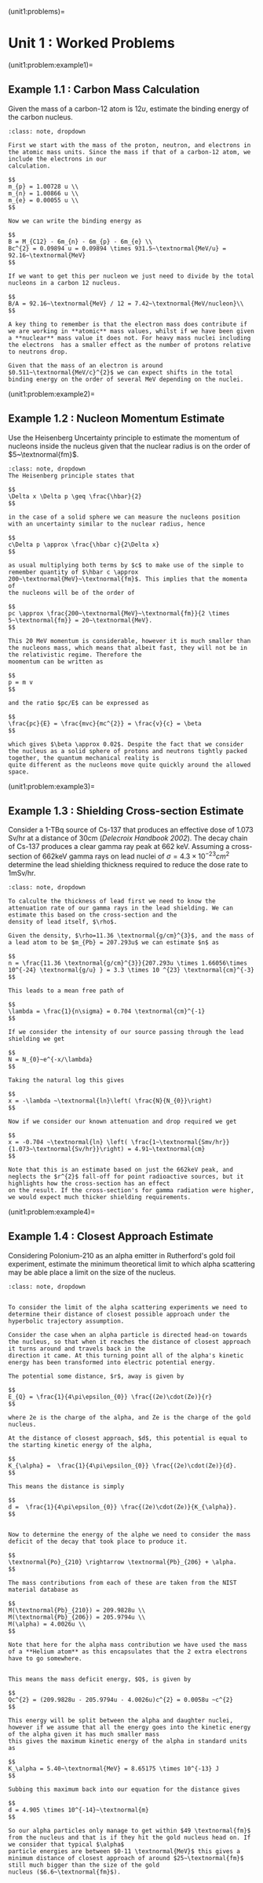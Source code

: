 (unit1:problems)=
# Unit 1 : Worked Problems

(unit1:problem:example1)=
## Example 1.1 : Carbon Mass Calculation
Given the mass of a carbon-12 atom is $12u$, estimate the binding energy of the carbon nucleus.
```{admonition} Solution
:class: note, dropdown

First we start with the mass of the proton, neutron, and electrons in the atomic mass units. Since the mass if that of a carbon-12 atom, we include the electrons in our 
calculation.

$$
m_{p} = 1.00728 u \\
m_{n} = 1.00866 u \\
m_{e} = 0.00055 u \\
$$

Now we can write the binding energy as

$$
B = M_{C12} - 6m_{n} - 6m_{p} - 6m_{e} \\
Bc^{2} = 0.09894 u = 0.09894 \times 931.5~\textnormal{MeV/u} = 92.16~\textnormal{MeV}
$$

If we want to get this per nucleon we just need to divide by the total nucleons in a carbon 12 nucleus.

$$
B/A = 92.16~\textnormal{MeV} / 12 = 7.42~\textnormal{MeV/nucleon}\\
$$

A key thing to remember is that the electron mass does contribute if we are working in **atomic** mass values, whilst if we have been given 
a **nuclear** mass value it does not. For heavy mass nuclei including the electrons  has a smaller effect as the number of protons relative to neutrons drop. 

Given that the mass of an electron is around $0.511~\textnormal{MeV/c}^{2}$ we can expect shifts in the total binding energy on the order of several MeV depending on the nuclei. 

```

(unit1:problem:example2)=
## Example 1.2 : Nucleon Momentum Estimate
Use the Heisenberg Uncertainty principle to estimate the momentum of nucleons inside the nucleus given that the nuclear radius is on the order of $5~\textnormal{fm}$.

```{admonition} Solution
:class: note, dropdown
The Heisenberg principle states that 

$$
\Delta x \Delta p \geq \frac{\hbar}{2}
$$

in the case of a solid sphere we can measure the nucleons position with an uncertainty similar to the nuclear radius, hence

$$
c\Delta p \approx \frac{\hbar c}{2\Delta x}
$$

as usual multiplying both terms by $c$ to make use of the simple to remember quantity of $\hbar c \approx 200~\textnormal{MeV}~\textnormal{fm}$. This implies that the momenta of 
the nucleons will be of the order of 

$$
pc \approx \frac{200~\textnormal{MeV}~\textnormal{fm}}{2 \times 5~\textnormal{fm}} = 20~\textnormal{MeV}.
$$

This 20 MeV momentum is considerable, however it is much smaller than the nucleons mass, which means that albeit fast, they will not be in the relativistic regime. Therefore the 
moomentum can be written as 

$$
p = m v
$$

and the ratio $pc/E$ can be expressed as

$$
\frac{pc}{E} = \frac{mvc}{mc^{2}} = \frac{v}{c} = \beta
$$

which gives $\beta \approx 0.02$. Despite the fact that we consider the nucleus as a solid sphere of protons and neutrons tightly packed together, the quantum mechanical reality is 
quite different as the nucleons move quite quickly around the allowed space.

```

(unit1:problem:example3)=
## Example 1.3 : Shielding Cross-section Estimate
Consider a 1-TBq source of Cs-137 that produces an effective dose of 1.073 Sv/hr at a distance of 30cm (*Delecroix Handbook 2002*). The decay chain of Cs-137 produces a clear 
gamma ray peak at 662 keV. Assuming a cross-section of 662keV gamma rays on lead nuclei of $\sigma=4.3 \times 10^{-23} cm^{2}$ determine the lead shielding thickness required to 
reduce the dose rate to 1mSv/hr.

```{admonition} Solution
:class: note, dropdown

To calculte the thickness of lead first we need to know the attenuation rate of our gamma rays in the lead shielding. We can estimate this based on the cross-section and the 
density of lead itself, $\rho$.

Given the density, $\rho=11.36 \textnormal{g/cm}^{3}$, and the mass of a lead atom to be $m_{Pb} = 207.293u$ we can estimate $n$ as 

$$
n = \frac{11.36 \textnormal{g/cm}^{3}}{207.293u \times 1.66056\times 10^{-24} \textnormal{g/u} } = 3.3 \times 10 ^{23} \textnormal{cm}^{-3}
$$

This leads to a mean free path of

$$
\lambda = \frac{1}{n\sigma} = 0.704 \textnormal{cm}^{-1}
$$

If we consider the intensity of our source passing through the lead shielding we get

$$
N = N_{0}~e^{-x/\lambda}
$$

Taking the natural log this gives

$$
x = -\lambda ~\textnormal{ln}\left( \frac{N}{N_{0}}\right)
$$

Now if we consider our known attenuation and drop required we get

$$
x = -0.704 ~\textnormal{ln} \left( \frac{1~\textnormal{Smv/hr}}{1.073~\textnormal{Sv/hr}}\right) = 4.91~\textnormal{cm}
$$

Note that this is an estimate based on just the 662keV peak, and neglects the $r^{2}$ fall-off for point radioactive sources, but it highlights how the cross-section has an effect 
on the result. If the cross-section's for gamma radiation were higher, we would expect much thicker shielding requirements.

```

(unit1:problem:example4)=
## Example 1.4 : Closest Approach Estimate
Considering Polonium-210 as an alpha emitter in Rutherford's gold foil experiment, estimate the minimum theoretical limit to which alpha scattering may be able place a limit on 
the size of the nucleus.

```{admonition} Solution
:class: note, dropdown


To consider the limit of the alpha scattering experiments we need to determine their distance of closest possible approach under the hyperbolic trajectory assumption.

Consider the case when an alpha particle is directed head-on towards the nucleus, so that when it reaches the distance of closest approach it turns around and travels back in the 
direction it came. At this turning point all of the alpha's kinetic energy has been transformed into electric potential energy.

The potential some distance, $r$, away is given by

$$
E_{Q} = \frac{1}{4\pi\epsilon_{0}} \frac{(2e)\cdot(Ze)}{r}
$$

where 2e is the charge of the alpha, and Ze is the charge of the gold nucleus.

At the distance of closest approach, $d$, this potential is equal to the starting kinetic energy of the alpha,

$$
K_{\alpha} =  \frac{1}{4\pi\epsilon_{0}} \frac{(2e)\cdot(Ze)}{d}.
$$

This means the distance is simply

$$
d =  \frac{1}{4\pi\epsilon_{0}} \frac{(2e)\cdot(Ze)}{K_{\alpha}}.
$$


Now to determine the energy of the alphe we need to consider the mass deficit of the decay that took place to produce it. 

$$
\textnormal{Po}_{210} \rightarrow \textnormal{Pb}_{206} + \alpha.
$$

The mass contributions from each of these are taken from the NIST material database as

$$
M(\textnormal{Pb}_{210}) = 209.9828u \\
M(\textnormal{Pb}_{206}) = 205.9794u \\
M(\alpha) = 4.0026u \\
$$

Note that here for the alpha mass contribution we have used the mass of a **Helium atom** as this encapsulates that the 2 extra electrons have to go somewhere.


This means the mass deficit energy, $Q$, is given by

$$
Qc^{2} = (209.9828u - 205.9794u - 4.0026u)c^{2} = 0.0058u ~c^{2}
$$

This energy will be split between the alpha and daughter nuclei, however if we assume that all the energy goes into the kinetic energy of the alpha given it has much smaller mass 
this gives the maximum kinetic energy of the alpha in standard units as

$$
K_\alpha = 5.40~\textnormal{MeV} = 8.65175 \times 10^{-13} J
$$

Subbing this maximum back into our equation for the distance gives

$$
d = 4.905 \times 10^{-14}~\textnormal{m}
$$

So our alpha particles only manage to get within $49 \textnormal{fm}$ from the nucleus and that is if they hit the gold nucleus head on. If we consider that typical $\alpha$ 
particle energies are between $0-11 \textnormal{MeV}$ this gives a minimum distance of closest approach of around $25~\textnormal{fm}$ still much bigger than the size of the gold 
nucleus ($6.6~\textnormal{fm}$). 

```
